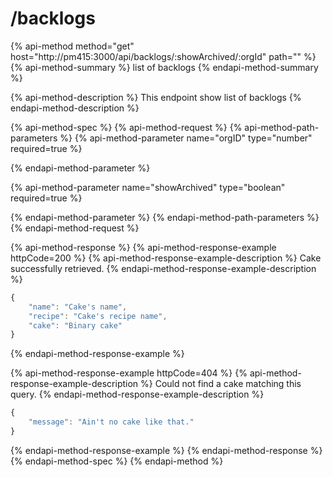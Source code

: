 # /backlogs

{% api-method method="get" host="http://pm415:3000/api/backlogs/:showArchived/:orgId" path="" %}
{% api-method-summary %}
list of backlogs
{% endapi-method-summary %}

{% api-method-description %}
This endpoint show list  of backlogs
{% endapi-method-description %}

{% api-method-spec %}
{% api-method-request %}
{% api-method-path-parameters %}
{% api-method-parameter name="orgID" type="number" required=true %}

{% endapi-method-parameter %}

{% api-method-parameter name="showArchived" type="boolean" required=true %}

{% endapi-method-parameter %}
{% endapi-method-path-parameters %}
{% endapi-method-request %}

{% api-method-response %}
{% api-method-response-example httpCode=200 %}
{% api-method-response-example-description %}
Cake successfully retrieved.
{% endapi-method-response-example-description %}

```javascript
{
    "name": "Cake's name",
    "recipe": "Cake's recipe name",
    "cake": "Binary cake"
}
```
{% endapi-method-response-example %}

{% api-method-response-example httpCode=404 %}
{% api-method-response-example-description %}
Could not find a cake matching this query.
{% endapi-method-response-example-description %}

```javascript
{
    "message": "Ain't no cake like that."
}
```
{% endapi-method-response-example %}
{% endapi-method-response %}
{% endapi-method-spec %}
{% endapi-method %}



